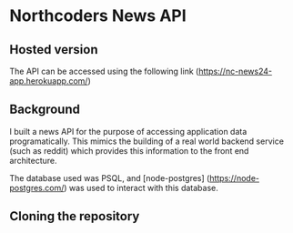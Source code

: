 # Northcoders News API

## Hosted version

The API can be accessed using the following link (https://nc-news24-app.herokuapp.com/)

## Background

I built a news API for the purpose of accessing application data programatically. This mimics the building of a real world backend service (such as reddit) which provides this information to the front end architecture.

The database used was PSQL, and [node-postgres] (https://node-postgres.com/) was used to interact with this database.

## Cloning the repository
